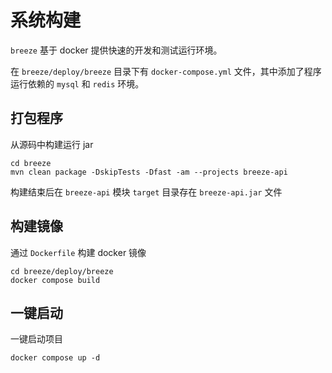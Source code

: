 # 系统构建

`breeze` 基于 docker 提供快速的开发和测试运行环境。

在 `breeze/deploy/breeze` 目录下有 `docker-compose.yml` 文件，其中添加了程序运行依赖的 `mysql` 和 `redis` 环境。

## 打包程序

从源码中构建运行 jar

```shell
cd breeze
mvn clean package -DskipTests -Dfast -am --projects breeze-api 
```

构建结束后在 `breeze-api` 模块 `target` 目录存在 `breeze-api.jar` 文件

## 构建镜像

通过 `Dockerfile` 构建 docker 镜像

```shell
cd breeze/deploy/breeze
docker compose build
```

## 一键启动

一键启动项目

```shell
docker compose up -d
```

